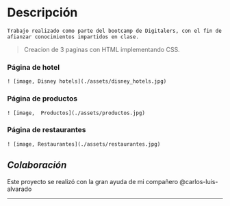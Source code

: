 # **Descripción**

`Trabajo realizado como parte del bootcamp de Digitalers, con el fin de afianzar conocimientos impartidos en clase.`


>Creacion de 3 paginas con HTML implementando CSS. 

### Página de hotel 

    ! [image, Disney hotels](./assets/disney_hotels.jpg)

### Página de productos 

    ! [image,  Productos](./assets/productos.jpg)   


### Página de restaurantes 


    ! [image, Restaurantes](./assets/restaurantes.jpg)



## ***Colaboración***
Este proyecto se realizó con la gran ayuda de mi compañero @carlos-luis-alvarado


----------------------------------------------------------------------------------------------------






